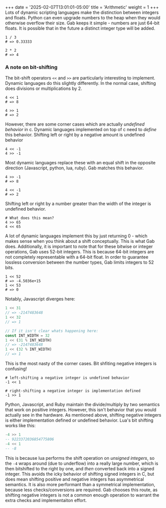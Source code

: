 +++
date = '2025-02-07T13:01:01-05:00'
title = 'Arithmetic'
weight = 1
+++
Lots of dynamic scripting languages make the distinction between integers and floats. Python can even upgrade numbers to the heap when they would otherwise overflow their size.
Gab keeps it simple - numbers are just 64-bit floats. It is possible that in the future a distinct integer type will be added.
```gab
1 / 3
# => 0.33333

2 * 2 
# => 4
```
### A note on bit-shifting
The bit-shift operators `<<` and `>>` are particularly interesting to implement. Dynamic languages do this slightly differently.
In the normal case, shifting does divisions or multiplications by 2.
```gab
4 << 1
# => 8

4 >> 1
# => 2
```
However, there are some corner cases which are actually *undefined behavior* in c. Dynamic languages implemented on top of c need to *define* this behavior.
Shifting left or right by a negative amount is undefined behavior
```gab
4 << -1
4 >> -1
```
Most dynamic languages replace these with an equal shift in the opposite direction (Javascript, python, lua, ruby). Gab matches this behavior.
```gab
4 >> -1
# => 8

4 << -1
# => 2
```
Shifting left or right by a number greater than the width of the integer is undefined behavior.
```gab
# What does this mean?
4 >> 65
4 << 65
```
A lot of dynamic languages implement this by just returning 0 - which makes sense when you think about a shift conceptually. This is what Gab does.
Additionally, it is important to note that for these bitwise or integer operations, Gab uses 52-bit integers. This is because 64-bit integers are not completely
representable with a 64-bit float. In order to guarantee lossless conversion between the number types, Gab limits integers to 52 bits.
```gab
1 << 52
# => -4.5036e+15
1 << 53
# => 0
```
Notably, Javascript diverges here:
```javascript
1 << 31
// => -2147483648
1 << 32
// => 1

// If it isn't clear whats happening here:
const INT_WIDTH = 32
1 << (31 % INT_WIDTH)
// => -2147483648
1 << (32 % INT_WIDTH)
// => 1
```
This is the most nasty of the corner cases. Bit shfiting negative integers is confusing!
```gab
# left-shifting a negative integer is undefined behavior
-1 << 1

# right-shifting a negative integer is implementation defined
-1 >> 1
```
Python, Javascript, and Ruby maintain the divide/multiply by two semantics that work on positive integers.
However, this isn't behavior that you would actually see in the hardware. As mentioned above, shifting negative integers is either
implementation defined or undefined behavior. Lua's bit shifting works like this:
```lua
-4 >> 1
-- 9223372036854775806
-4 << 1
-- -8
```
This is because lua performs the shift operation on *unsigned integers*, so the `-4` wraps around
(due to underflow) into a really large number, which is then bitshifted to the right by one, and *then*
converted back into a signed integer. This avoids the icky behavior of shifting signed integers in C, but does
mean shifting positive and negative integers has  asymmetrical semantics. It is also more performant than a symmetrical implementation,
because less checks/conversions are required. Gab chooses this route, as shifting negative integers is not a common enough operation to warrant
the extra checks and implementaiton effort.
